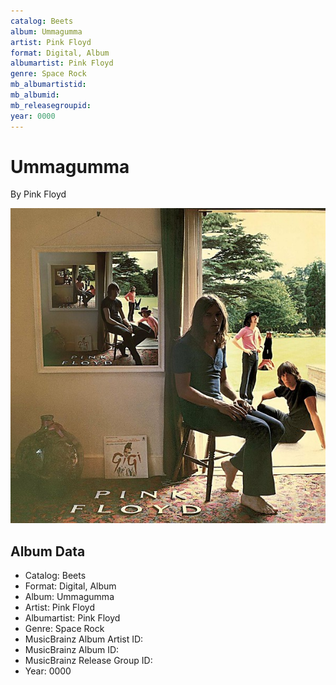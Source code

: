 ```yaml
---
catalog: Beets
album: Ummagumma
artist: Pink Floyd
format: Digital, Album
albumartist: Pink Floyd
genre: Space Rock
mb_albumartistid: 
mb_albumid: 
mb_releasegroupid: 
year: 0000
---
```


# Ummagumma

By Pink Floyd

![](../../assets/beetscovers/Pink_Floyd-Ummagumma.jpg)

## Album Data

- Catalog: Beets
- Format: Digital, Album
- Album: Ummagumma
- Artist: Pink Floyd
- Albumartist: Pink Floyd
- Genre: Space Rock
- MusicBrainz Album Artist ID: 
- MusicBrainz Album ID: 
- MusicBrainz Release Group ID: 
- Year: 0000

